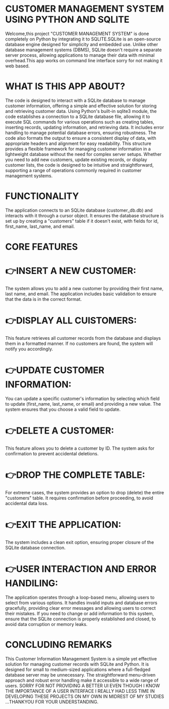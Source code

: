 # CUSTOMER MANAGEMENT SYSTEM USING PYTHON AND SQLITE
Welcome,this project "CUSTOMER MANAGEMENT SYSTEM" is done completely on Python by integrating it to SQLITE.SQLite is an open-source database engine designed for simplicity and embedded use. Unlike other database management systems (DBMS), SQLite doesn't require a separate server process, allowing applications to manage their data with minimal overhead.This app works on command line interface sorry for not making it web based.
# WHAT IS THIS APP ABOUT?
The code is designed to interact with a SQLite database to manage customer information, offering a simple and effective solution for storing and retrieving customer data. Using Python's built-in sqlite3 module, the code establishes a connection to a SQLite database file, allowing it to execute SQL commands for various operations such as creating tables, inserting records, updating information, and retrieving data. It includes error handling to manage potential database errors, ensuring robustness. The code also formats the output to ensure a consistent display of data, with appropriate headers and alignment for easy readability. This structure provides a flexible framework for managing customer information in a lightweight database without the need for complex server setups. Whether you need to add new customers, update existing records, or display customer lists, the code is designed to be intuitive and straightforward, supporting a range of operations commonly required in customer management systems.
# FUNCTIONALITY
The application connects to an SQLite database (customer_db.db) and interacts with it through a cursor object. It ensures the database structure is set up by creating a "customers" table if it doesn't exist, with fields for id, first_name, last_name, and email.
# CORE FEATURES
# 👉INSERT A NEW CUSTOMER:
The system allows you to add a new customer by providing their first name, last name, and email. The application includes basic validation to ensure that the data is in the correct format.
# 👉DISPLAY ALL CUISTOMERS:
 This feature retrieves all customer records from the database and displays them in a formatted manner. If no customers are found, the system will notify you accordingly.
# 👉UPDATE CUSTOMER INFORMATION:
 You can update a specific customer's information by selecting which field to update (first_name, last_name, or email) and providing a new value. The system ensures that you choose a valid field to update.
# 👉DELETE A CUSTOMER:
 This feature allows you to delete a customer by ID. The system asks for confirmation to prevent accidental deletions.
# 👉DROP THE COMPLETE TABLE:
 For extreme cases, the system provides an option to drop (delete) the entire "customers" table. It requires confirmation before proceeding, to avoid accidental data loss.
# 👉EXIT THE APPLICATION:
 The system includes a clean exit option, ensuring proper closure of the SQLite database connection.
# 👉USER INTERACTION AND ERROR HANDILING:
The application operates through a loop-based menu, allowing users to select from various options. It handles invalid inputs and database errors gracefully, providing clear error messages and allowing users to correct their mistakes.
If you need to change or add information to this system, ensure that the SQLite connection is properly established and closed, to avoid data corruption or memory leaks.
# CONCLUDING REMARKS
This Customer Information Management System is a simple yet effective solution for managing customer records with SQLite and Python. It is designed for small to medium-sized applications where a full-fledged database server may be unnecessary. The straightforward menu-driven approach and robust error handling make it accessible to a wide range of users.
SORRY FOR NOT PROVIDING A BETTER UI EVEN THOUGH I KNOW THE IMPORTANCE OF A USER INTERFACE I REALLY HAD LESS TIME IN DEVELOPING THESE PROJECTS ON MY OWN IN MIDREST OF MY STUDIES ...THANKYOU FOR YOUR UNDERSTANDING.
